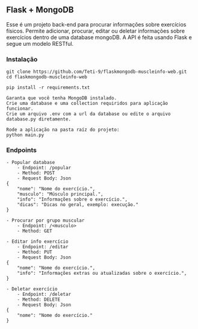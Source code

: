 ## Flask + MongoDB

Esse é um projeto back-end para procurar informações sobre exercícios físicos. Permite adicionar, procurar, editar ou deletar informações sobre exercícios dentro de uma database mongoDB. A API é feita usando Flask e segue um modelo RESTful.

### Instalação
```
git clone https://github.com/Teti-9/flaskmongodb-muscleinfo-web.git
cd flaskmongodb-muscleinfo-web
```
```
pip install -r requirements.txt
```
```
Garanta que você tenha MongoDB instalado.
Crie uma database e uma collection requiridos para aplicação funcionar.
Crie um arquivo .env com a url da database ou edite o arquivo database.py diretamente.
```
```
Rode a aplicação na pasta raíz do projeto:
python main.py
```

### Endpoints
```
- Popular database
    - Endpoint: /popular
    - Method: POST
    - Request Body: Json
{
    "nome": "Nome do exercício.",
    "musculo": "Músculo principal.",
    "info": "Informações sobre o exercício.",
    "dicas": "Dicas no geral, exemplo: execução."
}
```
```
- Procurar por grupo muscular
    - Endpoint: /<musculo>
    - Method: GET
```
```
- Editar info exercício
    - Endpoint: /editar
    - Method: PUT
    - Request Body: Json
{
    "nome": "Nome do exercício.",
    "info": "Informações extras ou atualizadas sobre o exercício.",
}
```
```
- Deletar exercício
    - Endpoint: /deletar
    - Method: DELETE
    - Request Body: Json
{
    "nome": "Nome do exercício."
}
```
